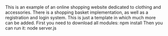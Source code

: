 This is an example of an online shopping website dedicated to clothing and accessories. 
There is a shopping basket implementation, as well as a registration and login system. 
This is just a template in which much more can be added.
First you need to download all modules: npm install
Then you can run it: node server.js
